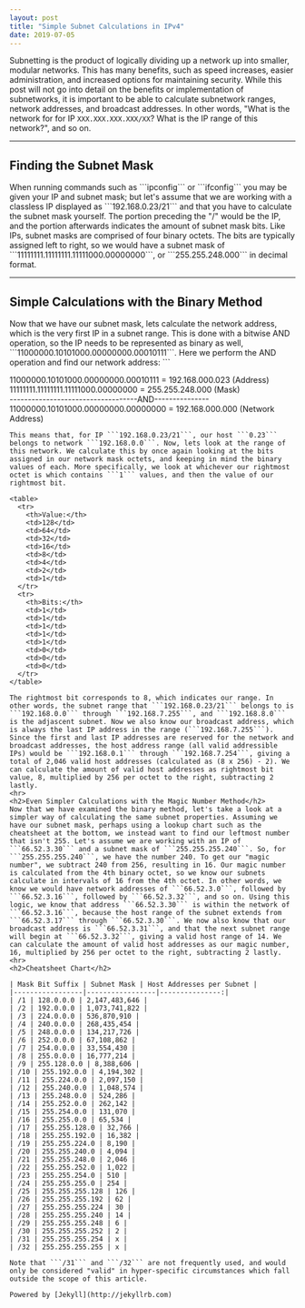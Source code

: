 ```yaml
---
layout: post
title: "Simple Subnet Calculations in IPv4"
date: 2019-07-05
---
```


Subnetting is the product of logically dividing up a network up into smaller, modular networks. This has many benefits, such as speed increases, easier administration, and increased options for maintaining security. While this post will not go into detail on the benefits or implementation of subnetworks, it is important to be able to calculate subnetwork ranges, network addresses, and broadcast addresses. In other words, "What is the network for for IP ```XXX.XXX.XXX.XXX/XX```? What is the IP range of this network?", and so on.
<hr> 
<h2>Finding the Subnet Mask</h2>  
When running commands such as ```ipconfig``` or ```ifconfig``` you may be given your IP and subnet mask; but let's assume that we are working with a classless IP displayed as ```192.168.0.23/21``` and that you have to calculate the subnet mask yourself. The portion preceding the "/" would be the IP, and the portion afterwards indicates the amount of subnet mask bits. Like IPs, subnet masks are comprised of four binary octets. The bits are typically assigned left to right, so we would have a subnet mask of ```11111111.11111111.11111000.00000000```,  or ```255.255.248.000``` in decimal format. 
<hr>  
<h2>Simple Calculations with the Binary Method</h2>  
Now that we have our subnet mask, lets calculate the network address, which is the very first IP in a subnet range. This is done with a bitwise AND operation, so the IP needs to be represented as binary as well, ```11000000.10101000.00000000.00010111```.  
Here we perform the AND operation and find our network address:  
```  

11000000.10101000.00000000.00010111 = 192.168.000.023 (Address)  
11111111.11111111.11111000.00000000 = 255.255.248.000 (Mask)  
-----------------------------------AND---------------  
11000000.10101000.00000000.00000000 = 192.168.000.000 (Network Address)

```  
This means that, for IP ```192.168.0.23/21```, our host ```0.23``` belongs to network ```192.168.0.0```. Now, lets look at the range of this network. We calculate this by once again looking at the bits assigned in our network mask octets, and keeping in mind the binary values of each. More specifically, we look at whichever our rightmost octet is which contains ```1``` values, and then the value of our rightmost bit.  

<table>
  <tr>
    <th>Value:</th>
    <td>128</td>
    <td>64</td>
    <td>32</td>
    <td>16</td>
    <td>8</td>
    <td>4</td>
    <td>2</td>
    <td>1</td>
  </tr>
  <tr>
    <th>Bits:</th>
    <td>1</td>
    <td>1</td>
    <td>1</td>
    <td>1</td>
    <td>1</td>
    <td>0</td>
    <td>0</td>
    <td>0</td>
  </tr>
</table>  

The rightmost bit corresponds to 8, which indicates our range. In other words, the subnet range that ```192.168.0.23/21``` belongs to is ```192.168.0.0``` through ```192.168.7.255```, and ```192.168.8.0``` is the adjascent subnet. Now we also know our broadcast address, which is always the last IP address in the range (```192.168.7.255```). Since the first and last IP addresses are reserved for the network and broadcast addresses, the host address range (all valid addressible IPs) would be ```192.168.0.1``` through ```192.168.7.254```, giving a total of 2,046 valid host addresses (calculated as (8 x 256) - 2). We can calculate the amount of valid host addresses as rightmost bit value, 8, multiplied by 256 per octet to the right, subtracting 2 lastly.  
<hr>  
<h2>Even Simpler Calculations with the Magic Number Method</h2>  
Now that we have examined the binary method, let's take a look at a simpler way of calculating the same subnet properties. Assuming we have our subnet mask, perhaps using a lookup chart such as the cheatsheet at the bottom, we instead want to find our leftmost number that isn't 255. Let's assume we are working with an IP of ```66.52.3.30``` and a subnet mask of ```255.255.255.240```. So, for ```255.255.255.240```, we have the number 240. To get our "magic number", we subtract 240 from 256, resulting in 16. Our magic number is calculated from the 4th binary octet, so we know our subnets calculate in intervals of 16 from the 4th octet. In other words, we know we would have network addresses of ```66.52.3.0```, followed by ```66.52.3.16```, followed by ```66.52.3.32```, and so on. Using this logic, we know that address ```66.52.3.30``` is within the network of ```66.52.3.16```, because the host range of the subnet extends from ```66.52.3.17``` through ```66.52.3.30```. We now also know that our broadcast address is ```66.52.3.31```, and that the next subnet range will begin at ```66.52.3.32```, giving a valid host range of 14. We can calculate the amount of valid host addresses as our magic number, 16, multiplied by 256 per octet to the right, subtracting 2 lastly.  
<hr>  
<h2>Cheatsheet Chart</h2>  

| Mask Bit Suffix | Subnet Mask | Host Addresses per Subnet |  
|-----------------|-----------------|---------------:|  
| /1 | 128.0.0.0 | 2,147,483,646 |  
| /2 | 192.0.0.0 | 1,073,741,822 |  
| /3 | 224.0.0.0 | 536,870,910 |  
| /4 | 240.0.0.0 | 268,435,454 |  
| /5 | 248.0.0.0 | 134,217,726 |  
| /6 | 252.0.0.0 | 67,108,862 |  
| /7 | 254.0.0.0 | 33,554,430 |  
| /8 | 255.0.0.0 | 16,777,214 |  
| /9 | 255.128.0.0 | 8,388,606 |  
| /10 | 255.192.0.0 | 4,194,302 |  
| /11 | 255.224.0.0 | 2,097,150 |  
| /12 | 255.240.0.0 | 1,048,574 |  
| /13 | 255.248.0.0 | 524,286 |  
| /14 | 255.252.0.0 | 262,142 |  
| /15 | 255.254.0.0 | 131,070 |  
| /16 | 255.255.0.0 | 65,534 |  
| /17 | 255.255.128.0 | 32,766 |  
| /18 | 255.255.192.0 | 16,382 |  
| /19 | 255.255.224.0 | 8,190 |  
| /20 | 255.255.240.0 | 4,094 |  
| /21 | 255.255.248.0 | 2,046 |  
| /22 | 255.255.252.0 | 1,022 |  
| /23 | 255.255.254.0 | 510 |  
| /24 | 255.255.255.0 | 254 |  
| /25 | 255.255.255.128 | 126 |  
| /26 | 255.255.255.192 | 62 |  
| /27 | 255.255.255.224 | 30 |  
| /28 | 255.255.255.240 | 14 |  
| /29 | 255.255.255.248 | 6 |  
| /30 | 255.255.255.252 | 2 |  
| /31 | 255.255.255.254 | x |  
| /32 | 255.255.255.255 | x |

Note that ```/31``` and ```/32``` are not frequently used, and would only be considered "valid" in hyper-specific circumstances which fall outside the scope of this article.  

Powered by [Jekyll](http://jekyllrb.com)
